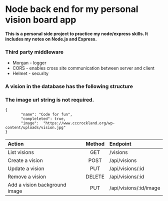 
# Node back end for my personal vision board app
**This is a personal side project to practice my node/express skills. It includes my notes on Node.js and Express.**

 
### Third party middleware
- Morgan - logger 
- CORS   - enables cross site communication between server and client
- Helmet - security


### A vision in the database has the following structure 
### The image url string is not required.

 ```
 {
        "name": "Code for fun",
        "compleleted": true,
        "image":  "https://www.cccrockland.org/wp-content/uploads/vision.jpg"
 }
```
|Action|Method|Endpoint|
|:--|:--:|:--
|List visions|GET|/visions
|Create a vision| POST| /api/visions
|Update a vision| PUT| /api/visions/:id
|Remove a vision| DELETE| /api/visions/:id
|Add a vision background image | PUT|/api/visions/:id/image|
